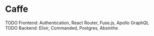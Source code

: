 # Caffe

TODO Frontend: Authentication, React Router, Fuse.js, Apollo GraphQL
TODO Backend: Elixir, Commanded, Postgres, Absinthe
